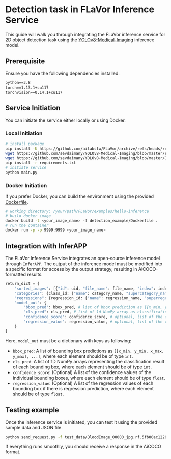 # Detection task in FLaVor Inference Service

This guide will walk you through integrating the FLaVor inference service for 2D object detection task using the [YOLOv8-Medical-Imaging](https://github.com/sevdaimany/YOLOv8-Medical-Imaging) inference model.

## Prerequisite

Ensure you have the following dependencies installed:

```txt
python==3.8
torch==1.13.1+cu117
torchvision==0.14.1+cu117
```

## Service Initiation

You can initiate the service either locally or using Docker.

### Local Initiation

```bash
# install package
pip install -U https://github.com/ailabstw/FLaVor/archive/refs/heads/release/stable.zip && pip install "flavor[infer]"
wget https://github.com/sevdaimany/YOLOv8-Medical-Imaging/blob/master/runs/detect/train/weights/best.pt
wget https://github.com/sevdaimany/YOLOv8-Medical-Imaging/blob/master/DEMO_IMAGES/BloodImage_00000_jpg.rf.5fb00ac1228969a39cee7cd6678ee704.jpg -P test_data
pip install -r requirements.txt
# initiate service
python main.py
```

### Docker Initiation

If you prefer Docker, you can build the environment using the provided [Dockerfile](./Dockerfile).

```bash
# working directory: /your/path/FLaVor/examples/hello-inference
# build docker image
docker build -t <your_image_name> -f detection_example/Dockerfile .
# run the container
docker run -p -p 9999:9999 <your_image_name>
```

## Integration with InferAPP

The FLaVor Inference Service integrates an open-source inference model through `InferAPP`. The output of the inference model must be modified into a specific format for access by the output strategy, resulting in AiCOCO-formatted results.

```python
return_dict = {
    "sorted_images": [{"id": uid, "file_name": file_name, "index": index, ...}, ...],
    "categories": {class_id: {"name": category_name, "supercategory_name": supercategory_name, display: True, ...}, ...},
    "regressions": {regression_id: {"name": regression_name, "superregression_name": superregression_name, ...}, ...},
    "model_out": {
        "bbox_pred": bbox_pred, # list of bbox prediction as [[x_min, y_min, x_max, y_max], ...]
        "cls_pred": cls_pred, # list of 1d NumPy array as classification result of each bbox
        "confidence_score": confidence_score, # optional, list of the confidence values of the individual bbox
        "regression_value": regression_value, # optional, list of the regression value of each bbox if there is regression prediction
    }
}
```

Here, `model_out` must be a dictionary with keys as following:

* `bbox_pred`: A list of bounding box predictions as `[[x_min, y_min, x_max, y_max], ...]`, where each element should be of type `int`.
* `cls_pred`: A list of 1D NumPy arrays representing the classification result of each bounding box, where each element should be of type `int`.
* `confidence_score`: (Optional) A list of the confidence values of the individual bounding boxes, where each element should be of type `float`.
* `regression_value`: (Optional) A list of the regression values of each bounding box if there is regression prediction, where each element should be of type `float`.

## Testing example

Once the inference service is initiated, you can test it using the provided sample data and JSON file.

```bash
python send_request.py -f test_data/BloodImage_00000_jpg.rf.5fb00ac1228969a39cee7cd6678ee704.jpg -d test_data/input.json
```

If everything runs smoothly, you should receive a response in the AiCOCO format.
